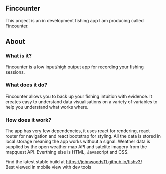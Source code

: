 ## Fincounter

This project is an in development fishing app I am producing called Fincounter.

## About


### What is it?

Fincounter is a low input/high output app for recording your fishing sessions.<br />


### What does it do?

Fincounter allows you to back up your fishing intuition with evidence. It creates easy to understand data visualisations on a variety of variables to help you understand what works where. 


### How does it work? 

The app has very few dependencies, it uses react for rendering, react router for navigation and react bootstrap for styling. All the data is stored in local storage meaning the app works without a signal. Weather data is supplied by the open weather map API and satelite imagery from the mapquest API. Everthing else is HTML, Javascript and CSS.


Find the latest stable build at https://johnwoods11.github.io/fishv3/<br />
Best viewed in mobile view with dev tools
